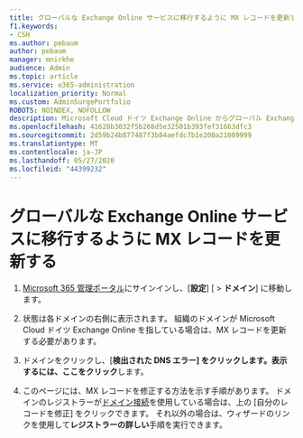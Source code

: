 ```yaml
---
title: グローバルな Exchange Online サービスに移行するように MX レコードを更新する
f1.keywords:
- CSH
ms.author: pebaum
author: pebaum
manager: mnirkhe
audience: Admin
ms.topic: article
ms.service: o365-administration
localization_priority: Normal
ms.custom: AdminSurgePortfolio
ROBOTS: NOINDEX, NOFOLLOW
description: Microsoft Cloud ドイツ Exchange Online からグローバル Exchange Online サービスに移行する方法について説明します。
ms.openlocfilehash: 41628b3032f5b268d5e32501b393fef31663dfc3
ms.sourcegitcommit: 2d59b24b877487f3b84aefdc7b1e200a21009999
ms.translationtype: MT
ms.contentlocale: ja-JP
ms.lasthandoff: 05/27/2020
ms.locfileid: "44399232"
---
```

# <a name="update-your-mx-records-to-transition-to-the-global-exchange-online-service"></a>グローバルな Exchange Online サービスに移行するように MX レコードを更新する

1. [Microsoft 365 管理ポータル](https://admin.microsoft.com)にサインインし、[**設定**] [  >  **ドメイン**] に移動します。

2. 状態は各ドメインの右側に表示されます。 組織のドメインが Microsoft Cloud ドイツ Exchange Online を指している場合は、MX レコードを更新する必要があります。

3. ドメインをクリックし、[**検出された DNS エラー] をクリックします。表示するには、ここをクリック**します。

4. このページには、MX レコードを修正する方法を示す手順があります。 ドメインのレジストラーが[ドメイン接続](../setup/add-domain.md#registrars-with-domain-connect)を使用している場合は、上の [自分のレコードを修正] をクリックできます。 それ以外の場合は、ウィザードのリンクを使用して**レジストラーの詳しい**手順を実行できます。